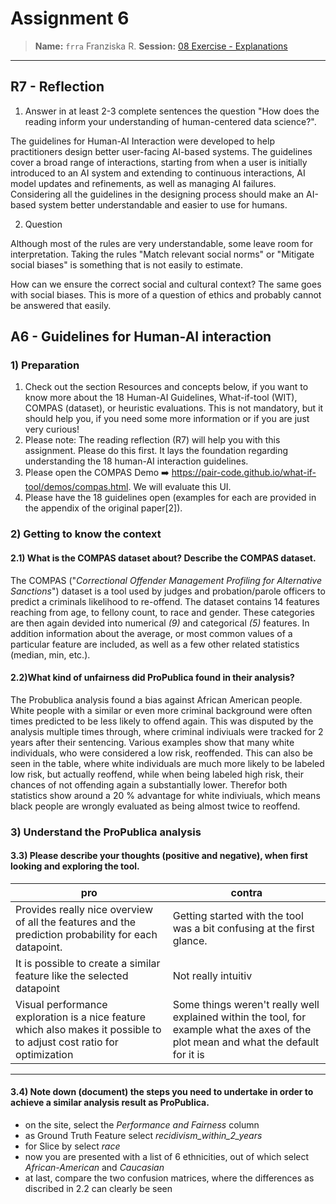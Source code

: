 # Assignment 6
> **Name:** `frra` Franziska R.
> **Session:** [08 Exercise - Explanations](https://github.com/FUB-HCC/hcds-winter-2020/wiki/08_exercise)   
----

## R7 - Reflection
1. Answer in at least 2-3 complete sentences the question "How does the reading inform your understanding of human-centered data science?".

The guidelines for Human-AI Interaction were developed to help practitioners design better user-facing AI-based systems. The guidelines cover a broad range of interactions, starting from when a user is initially introduced to an AI system and extending to continuous interactions, AI model updates and refinements, as well as managing AI failures. Considering all the guidelines in the designing process should make an AI-based system better understandable and easier to use for humans. 

2. Question

Although most of the rules are very understandable, some leave room for interpretation. Taking the rules "Match relevant social norms" or "Mitigate social biases" is something that is not easily to estimate. 

How can we ensure the correct social and cultural context? The same goes with social biases. This is more of a question of ethics and probably cannot be answered that easily. 

## A6 - Guidelines for Human-AI interaction

### 1) Preparation

1. Check out the section Resources and concepts below, if you want to know more about the 18 Human-AI Guidelines, What-if-tool (WIT), COMPAS (dataset), or heuristic evaluations. This is not mandatory, but it should help you, if you need some more information or if you are just very curious!
2. Please note: The reading reflection (R7) will help you with this assignment. Please do this first. It lays the foundation regarding understanding the 18 human-AI interaction guidelines.
3. Please open the COMPAS Demo ➡️ https://pair-code.github.io/what-if-tool/demos/compas.html. We will evaluate this UI.
4. Please have the 18 guidelines open (examples for each are provided in the appendix of the original paper[2]).


### 2) Getting to know the context

#### 2.1) What is the COMPAS dataset about? Describe the COMPAS dataset.

The COMPAS ("*Correctional Offender Management Profiling for Alternative Sanctions*") dataset is a tool used by judges and probation/parole officers to predict a criminals likelihood to re-offend. The dataset contains 14 features reaching from age, to fellony count, to race and gender. These categories are then again devided into numerical *(9)* and categorical *(5)* features. In addition information about the average, or most common values of a particular feature are included, as well as a few other related statistics (median, min, etc.). 


#### 2.2)What kind of unfairness did ProPublica found in their analysis?

The Probublica analysis found a bias against African American people. White people with a similar or even more criminal background were often times predicted to be less likely to offend again. This was disputed by the analysis multiple times through, where criminal indiviuals were tracked for 2 years after their sentencing. Various examples show that many white individuals, who were considered a low risk, reoffended. This can also be seen in the table, where white individuals are much more likely to be labeled low risk, but actually reoffend, while when being labeled high risk, their chances of not offending again a substantially lower. Therefor both statistics show around a 20 % advantage for white indiviuals, which means black people are wrongly evaluated as being almost twice to reoffend.

### 3) Understand the ProPublica analysis

#### 3.3) Please describe your thoughts (positive and negative), when first looking and exploring the tool.

| pro  |  contra |
|---|---|
| Provides really nice overview of all the features and the prediction probability for each datapoint.|Getting started with the tool was a bit confusing at the first glance. | |The overview of each feature offers a good first impression on how each feature is distributed, this makes it easier to understand which feature  could play a more important role in the prediction.| |  Getting started with the tool was a bit confusing at the first glance. | 
| It is possible to create a similar feature like the selected datapoint  | Not really intuitiv  |  
| Visual performance exploration is a nice feature which also makes it possible to to adjust cost ratio for optimization  | Some things weren't really well explained within the tool, for example what the axes of the plot mean and what the default for it is  | 

---

#### 3.4) Note down (document) the steps you need to undertake in order to achieve a similar analysis result as ProPublica.

* on the site, select the *Performance and Fairness* column
* as Ground Truth Feature select *recidivism_within_2_years*
* for Slice by select *race*
* now you are presented with a list of 6 ethnicities, out of which select *African-American* and *Caucasian*
* at last, compare the two confusion matrices, where the differences as discribed in 2.2 can clearly be seen
